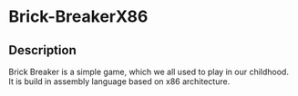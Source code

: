 # Brick-BreakerX86
## Description 
Brick Breaker is a simple game, which we all used to play in our childhood. It is build in assembly language based on x86 architecture. 
